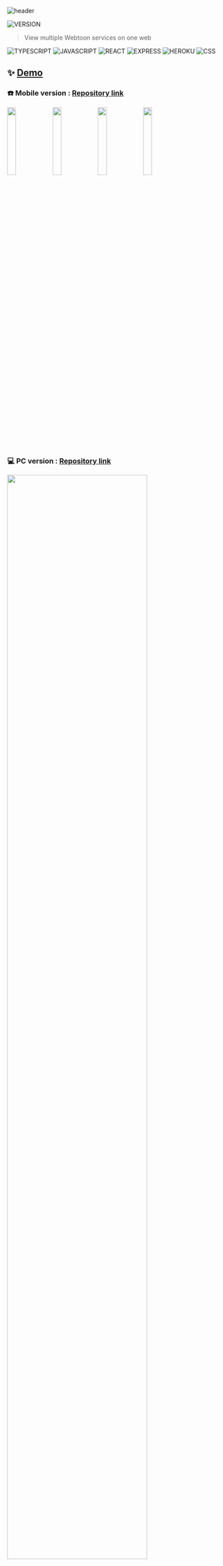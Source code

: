 ![header](https://capsule-render.vercel.app/api?type=rect&color=gradient&height=100&section=header&text=Webtoon%20Hub%20(mobile)&fontSize=30&fontAlign=73&fontAlignY=50)

![VERSION](https://img.shields.io/badge/version-0.6.1-blue.svg?cacheSeconds=2592000)

> View multiple Webtoon services on one web<br>

![TYPESCRIPT](https://img.shields.io/badge/Typescript-3178c6?style=flat-square&logo=typescript&logoColor=white) ![JAVASCRIPT](https://img.shields.io/badge/Javascript-F7DF1E?style=flat-square&logo=Javascript&logoColor=black) ![REACT](https://img.shields.io/badge/React-61DAFB?style=flat-square&logo=react&logoColor=black) ![EXPRESS](https://img.shields.io/badge/Express-4C4C4C?style=flat-square&logo=Express&logoColor=white) ![HEROKU](https://img.shields.io/badge/Heroku-430098?style=flat-square&logo=Heroku&logoColor=white) ![CSS](https://img.shields.io/badge/CSS3-1572B6?style=flat-square&logo=css3&logoColor=white)


## ✨ [Demo](https://hyeokjaelee.github.io/Webtoon-Hub-mobile/)

### :phone: Mobile version : [Repository link](https://github.com/HyeokjaeLee/Webtoon-Hub-mobile)

<img style ="display:inline" src = "https://user-images.githubusercontent.com/71566740/105576434-1f919e00-5db6-11eb-8e2a-58ef9095ef00.jpg" width="20%"> <img style ="display:inline" src = "https://user-images.githubusercontent.com/71566740/105576437-202a3480-5db6-11eb-8cc6-104e5582c6c8.jpg" width="20%"> <img style ="display:inline" src = "https://user-images.githubusercontent.com/71566740/105576435-202a3480-5db6-11eb-938e-893fa83c5f87.jpg" width="20%"> <img style ="display:inline" src = "https://user-images.githubusercontent.com/71566740/105576433-1dc7da80-5db6-11eb-809f-4272932ea398.jpg" width="20%">

### :computer: PC version : [Repository link](https://github.com/HyeokjaeLee/Webtoon-Hub-pc)

<img style ="display:inline" src = "https://user-images.githubusercontent.com/71566740/113356057-ab0e4900-937c-11eb-84c9-33d9941942c7.png" width="80%">

## Used

- API
  - Korean-Webtoon-API : [Repository link](https://github.com/HyeokjaeLee/Toy-projects-API)
  - KAKAO Login API

## to-do

- [x] create project with typescript (ver 0.1.0)<br>
- [x] move from javascript to typescript (ver 0.2.0)<br>
- [x] clear up the typescript code (ver 0.3.0)<br>
- [x] ~~add fade-in animation (ver 0.3.0)~~<br>
- [x] add page index (ver 0.4.0)<br>
- [x] ~~clear up fade-in animation (ver 0.4.2)~~<br>
- [x] add login modal (ver 0.5.0)<br>
- [x] add Kakao login API (ver 0.5.0)<br>
- [ ] Improved rendering methods<br>
- [ ] Create pc version web<br>
- [ ] AI Webtoon Recommendation<br>
